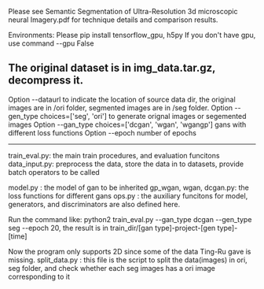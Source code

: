Please see Semantic Segmentation of Ultra-Resolution 3d microscopic neural Imagery.pdf for
technique details and comparison results.

Environments:
Please pip install tensorflow_gpu, h5py
If you don't have gpu, use command --gpu False

The original dataset is in img_data.tar.gz, decompress it. 
------------------------------------------------------------
Option --dataurl to indicate the location of source data dir, the original images are in /ori folder, segmented images are in /seg folder.
Option --gen_type  choices=['seg', 'ori']                 to generate orignal images or segemented images
Option --gan_type  choices=['dcgan', 'wgan', 'wgangp']    gans with different loss functions
Option --epoch     number of epochs

-------------------------------------------------------------
train_eval.py: the main train procedures, and evaluation funcitons
data_input.py: preprocess the data, store the data in to datasets, provide batch operators to be called

model.py : the model of gan to be inherited
gp_wgan, wgan, dcgan.py: the loss functions for different gans
ops.py : the auxiliary funcitons for model, generators, and discriminators are also defined here.


Run the command like:
python2 train_eval.py --gan_type dcgan --gen_type seg --epoch 20,  the result is in train_dir/[gan type]-project-[gen type]-[time]


Now the program only supports 2D since some of the data Ting-Ru gave is missing.
split_data.py : this file is the script to split the data(images) in ori, seg folder, and check whether each seg images has a ori image corresponding to it